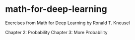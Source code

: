 # math-for-deep-learning
Exercises from Math for Deep Learning by Ronald T. Kneusel

Chapter 2: Probability
Chapter 3: More Probability
